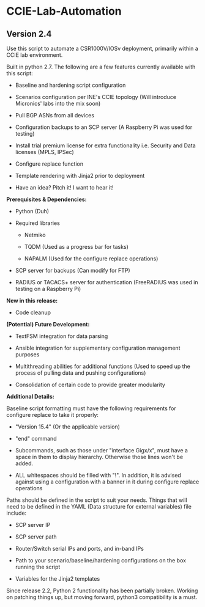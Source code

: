 # CCIE-Lab-Automation
## Version 2.4

Use this script to automate a CSR1000V/IOSv deployment, primarily within a CCIE lab environment.

Built in python 2.7. The following are a few features currently available with this script:
   
- Baseline and hardening script configuration

- Scenarios configuration per INE's CCIE topology (Will introduce Micronics' labs into the mix soon)

- Pull BGP ASNs from all devices

- Configuration backups to an SCP server (A Raspberry Pi was used for testing)

- Install trial premium license for extra functionality i.e. Security and Data licenses (MPLS, IPSec)

- Configure replace function 

- Template rendering with Jinja2 prior to deployment

- Have an idea? Pitch it! I want to hear it!

**Prerequisites & Dependencies:**

* Python (Duh)

* Required libraries

  + Netmiko
	   
  + TQDM (Used as a progress bar for tasks)
  
  + NAPALM (Used for the configure replace operations)

* SCP server for backups (Can modify for FTP)

* RADIUS or TACACS+ server for authentication (FreeRADIUS was used in testing on a Raspberry Pi)

**New in this release:**

- Code cleanup

**(Potential) Future Development:**

- TextFSM integration for data parsing

- Ansible integration for supplementary configuration management purposes

- Multithreading abilities for additional functions (Used to speed up the process of pulling data and pushing configurations)

- Consolidation of certain code to provide greater modularity

**Additional Details:**

Baseline script formatting must have the following requirements for configure replace to take it properly:
	
- "Version 15.4" (Or the applicable version)
	
- "end" command
	
- Subcommands, such as those under "interface Gigx/x", must have a space in them to display hierarchy. Otherwise those lines
  won't be added.

- ALL whitespaces should be filled with "!". In addition, it is advised against using a configuration with a banner
  in it during configure replace operations

Paths should be defined in the script to suit your needs. Things that will need to be defined in the YAML (Data structure for external variables) file include:
	
- SCP server IP
	
- SCP server path
	
- Router/Switch serial IPs and ports, and in-band IPs
	
- Path to your scenario/baseline/hardening configurations on the box running the script

- Variables for the Jinja2 templates

Since release 2.2, Python 2 functionality has been partially broken. Working on patching things up, but moving forward, python3 compatibility is a must.